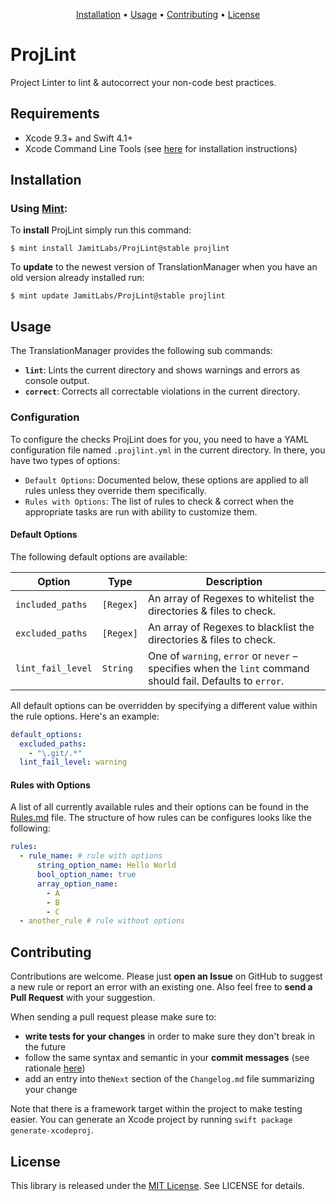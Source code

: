 <p align="center">
    <a href="#installation">Installation</a>
  • <a href="#usage">Usage</a>
  • <a href="#contributing">Contributing</a>
  • <a href="#license">License</a>
</p>

# ProjLint

Project Linter to lint & autocorrect your non-code best practices.

## Requirements

- Xcode 9.3+ and Swift 4.1+
- Xcode Command Line Tools (see [here](http://stackoverflow.com/a/9329325/3451975) for installation instructions)

## Installation

### Using [Mint](https://github.com/yonaskolb/Mint):

To **install** ProjLint simply run this command:

```shell
$ mint install JamitLabs/ProjLint@stable projlint
```

To **update** to the newest version of TranslationManager when you have an old version already installed run:

```shell
$ mint update JamitLabs/ProjLint@stable projlint
```

## Usage

The TranslationManager provides the following sub commands:
- **`lint`**: Lints the current directory and shows warnings and errors as console output.
- **`correct`**: Corrects all correctable violations in the current directory.

### Configuration

To configure the checks ProjLint does for you, you need to have a YAML configuration file named `.projlint.yml` in the current directory. In there, you have two types of options:

- `Default Options`: Documented below, these options are applied to all rules unless they override them specifically.
- `Rules with Options`: The list of rules to check & correct when the appropriate tasks are run with ability to customize them.

#### Default Options

The following default options are available:

Option | Type | Description
--- | --- | ---
`included_paths` | `[Regex]` | An array of Regexes to whitelist the directories & files to check.
`excluded_paths` | `[Regex]` | An array of Regexes to blacklist the directories & files to check.
`lint_fail_level` | `String` | One of `warning`, `error` or `never` – specifies when the `lint` command should fail. Defaults to `error`.

All default options can be overridden by specifying a different value within the rule options. Here's an example:

```yaml
default_options:
  excluded_paths:
    - "\.git/.*"
  lint_fail_level: warning
```

#### Rules with Options

A list of all currently available rules and their options can be found in the [Rules.md](#) file. The structure of how rules can be configures looks like the following:

```yaml
rules:
  - rule_name: # rule with options
      string_option_name: Hello World
      bool_option_name: true
      array_option_name:
        - A
        - B
        - C
  - another_rule # rule without options
```

## Contributing

Contributions are welcome. Please just **open an Issue** on GitHub to suggest a new rule or report an error with an existing one. Also feel free to **send a Pull Request** with your suggestion.

When sending a pull request please make sure to:
- **write tests for your changes** in order to make sure they don't break in the future
- follow the same syntax and semantic in your **commit messages** (see rationale [here](http://chris.beams.io/posts/git-commit/))
- add an entry into the`Next` section of the `Changelog.md` file summarizing your change

Note that there is a framework target within the project to make testing easier. You can generate an Xcode project by running `swift package generate-xcodeproj`.

## License
This library is released under the [MIT License](http://opensource.org/licenses/MIT). See LICENSE for details.
